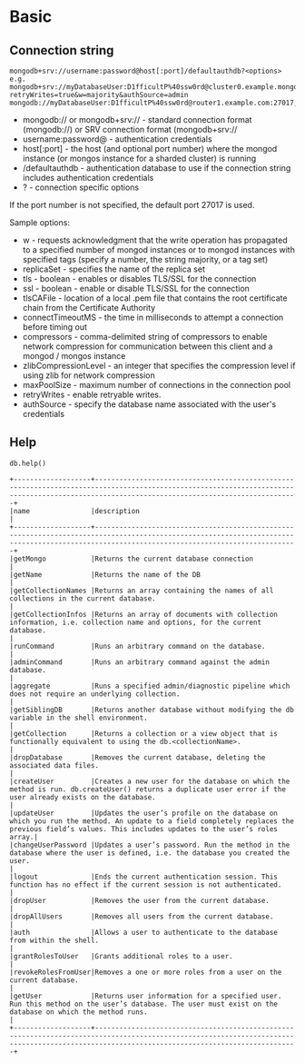# Basic

## Connection string

```
mongodb+srv://username:password@host[:port]/defaultauthdb?<options>
e.g.
mongodb+srv://myDatabaseUser:D1fficultP%40ssw0rd@cluster0.example.mongodb.net/?retryWrites=true&w=majority&authSource=admin
mongodb://myDatabaseUser:D1fficultP%40ssw0rd@router1.example.com:27017,router2.example2.com:27017,router3.example3.com:27017/
```

* mongodb:// or mongodb+srv:// - standard connection format (mongodb://) or SRV connection format (mongodb+srv://
* username:password@ - authentication credentials
* host[:port] - the host (and optional port number) where the mongod instance (or mongos instance for a sharded cluster) is running
* /defaultauthdb - authentication database to use if the connection string includes authentication credentials
* ?<options> -  connection specific options

If the port number is not specified, the default port 27017 is used.

Sample options:
* w -  requests acknowledgment that the write operation has propagated to a specified number of mongod instances or to mongod instances with specified tags (specify a number, the string majority, or a tag set)
* replicaSet - specifies the name of the replica set
* tls - boolean - enables or disables TLS/SSL for the connection
* ssl - boolean -  enable or disable TLS/SSL for the connection
* tlsCAFile - location of a local .pem file that contains the root certificate chain from the Certificate Authority
* connectTimeoutMS - the time in milliseconds to attempt a connection before timing out
* compressors - comma-delimited string of compressors to enable network compression for communication between this client and a mongod / mongos instance
* zlibCompressionLevel - an integer that specifies the compression level if using zlib for network compression
* maxPoolSize - maximum number of connections in the connection pool
* retryWrites - enable retryable writes.
* authSource - specify the database name associated with the user's credentials

## Help

```shell
db.help()
```

```
+-------------------+----------------------------------------------------------------------------------------------------------------------------------------------------------------------------------------------+
|name               |description                                                                                                                                                                                   |
+-------------------+----------------------------------------------------------------------------------------------------------------------------------------------------------------------------------------------+
|getMongo           |Returns the current database connection                                                                                                                                                       |
|getName            |Returns the name of the DB                                                                                                                                                                    |
|getCollectionNames |Returns an array containing the names of all collections in the current database.                                                                                                             |
|getCollectionInfos |Returns an array of documents with collection information, i.e. collection name and options, for the current database.                                                                        |
|runCommand         |Runs an arbitrary command on the database.                                                                                                                                                    |
|adminCommand       |Runs an arbitrary command against the admin database.                                                                                                                                         |
|aggregate          |Runs a specified admin/diagnostic pipeline which does not require an underlying collection.                                                                                                   |
|getSiblingDB       |Returns another database without modifying the db variable in the shell environment.                                                                                                          |
|getCollection      |Returns a collection or a view object that is functionally equivalent to using the db.<collectionName>.                                                                                       |
|dropDatabase       |Removes the current database, deleting the associated data files.                                                                                                                             |
|createUser         |Creates a new user for the database on which the method is run. db.createUser() returns a duplicate user error if the user already exists on the database.                                    |
|updateUser         |Updates the user’s profile on the database on which you run the method. An update to a field completely replaces the previous field’s values. This includes updates to the user’s roles array.|
|changeUserPassword |Updates a user’s password. Run the method in the database where the user is defined, i.e. the database you created the user.                                                                  |
|logout             |Ends the current authentication session. This function has no effect if the current session is not authenticated.                                                                             |
|dropUser           |Removes the user from the current database.                                                                                                                                                   |
|dropAllUsers       |Removes all users from the current database.                                                                                                                                                  |
|auth               |Allows a user to authenticate to the database from within the shell.                                                                                                                          |
|grantRolesToUser   |Grants additional roles to a user.                                                                                                                                                            |
|revokeRolesFromUser|Removes a one or more roles from a user on the current database.                                                                                                                              |
|getUser            |Returns user information for a specified user. Run this method on the user’s database. The user must exist on the database on which the method runs.                                          |
+-------------------+----------------------------------------------------------------------------------------------------------------------------------------------------------------------------------------------+

```
